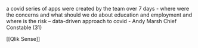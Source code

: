 a covid series of apps were created by the team over 7 days - where were the concerns and what should we do about education and employment and where is the risk – data-driven approach to covid - Andy Marsh Chief Constable (31)

[[Qlik Sense]]